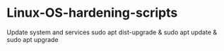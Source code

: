 # Linux-OS-hardening-scripts

Update system and services
sudo apt dist-upgrade & sudo apt update & sudo apt upgrade
